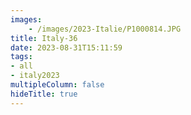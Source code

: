 ```yaml
---
images:
    - /images/2023-Italie/P1000814.JPG
title: Italy-36
date: 2023-08-31T15:11:59
tags:
- all
- italy2023
multipleColumn: false
hideTitle: true
---
```

